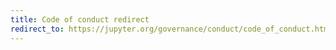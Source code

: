 ```yaml
---
title: Code of conduct redirect
redirect_to: https://jupyter.org/governance/conduct/code_of_conduct.html
---
```

